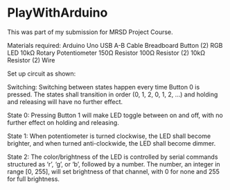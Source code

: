 # PlayWithArduino
This was part of my submission for MRSD Project Course.

Materials required:
Arduino Uno
USB A-B Cable
Breadboard
Button (2)
RGB LED
10kΩ Rotary Potentiometer
150Ω Resistor
100Ω Resistor (2)
10kΩ Resistor (2)
Wire

Set up circuit as shown:

Switching:
Switching between states happen every time Button 0 is pressed. The states shall transition in order (0, 1, 2, 0, 1, 2, …) and holding and releasing will have no further effect.

State 0:
Pressing Button 1 will make LED toggle between on and off, with no further effect on holding and releasing.

State 1:
When potentiometer is turned clockwise, the LED shall become brighter, and when turned anti-clockwide, the LED shall become dimmer.

State 2:
The color/brightness of the LED is controlled by serial commands structured as ‘r’, ‘g’, or ‘b’, followed by a number.  The number, an integer in range [0, 255], will set brightness of that channel, with 0 for none and 255 for full brightness.



